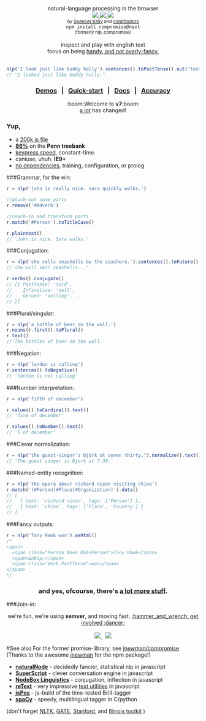 <div align="center">
  <div>natural-language processing in the browser</div>
  <a href="https://www.codacy.com/app/spencerkelly86/nlp_compromise">
    <img src="https://api.codacy.com/project/badge/grade/82cc8ebd98b64ed199d7be6021488062" />
  </a>
  <a href="https://npmjs.org/package/compromise">
    <img src="https://img.shields.io/npm/v/compromise.svg?style=flat-square" />
  </a>
  <a href="https://nodejs.org/api/documentation.html#documentation_stability_index">
    <img src="https://img.shields.io/badge/stability-experimental-orange.svg?style=flat-square" />
  </a>
</div>
<div align="center">
  <sub>
    by
    <a href="https://github.com/spencermountain">Spencer Kelly</a> and
    <a href="https://github.com/nlp-compromise/compromise/graphs/contributors">
      contributors
    </a>
  </sub>
</div>
<div align="center">
  <code>npm install compromise@next</code>
</div>
<div align="center">
  <sub>(formerly nlp_compromise)</sub>
</div>
<br/>
<div align="center">
  inspect and play with english text
  <div>
    focus on being <a href="https://github.com/nlp-compromise/compromise/wiki/Justification">handy, and not overly-fancy.</a>
  </div>
</div>
<br/>

```javascript
nlp('I look just like buddy holly').sentences().toPastTense().out('text')
// "I looked just like buddy holly."
```

<h3 align="center">
  <a href="http://nlpcompromise.com">Demos</a>
  <span>&nbsp; | &nbsp;</span>
  <a href="https://github.com/nlp-compromise/compromise/wiki/Getting-Started">Quick-start</a>
  <span>&nbsp; | &nbsp;</span>
  <a href="https://github.com/nlp-compromise/compromise/wiki/API">Docs</a>
  <span>&nbsp; | &nbsp;</span>
  <a href="https://github.com/nlp-compromise/compromise/wiki/Accuracy">Accuracy</a>
</h3>

<div align="center">
  :boom:Welcome to <b>v7</b>:boom:
  <div>
    <a href="https://github.com/nlp-compromise/compromise/wiki/v7-upgrade-instructions">a lot</a>
    has changed!
  </div>
</div>

### Yup,
* a [200k js file](https://unpkg.com/compromise@latest/builds/compromise.min.js)
* **[86%](https://github.com/nlp-compromise/compromise/wiki/Accuracy)** on the **Penn treebank**
* [keypress speed](https://github.com/nlp-compromise/compromise/wiki/Performance), constant-time.
* caniuse, uhuh. **IE9+**
* [no dependencies](https://github.com/nlp-compromise/compromise/wiki/Getting-Started), training, configuration, or prolog

###Grammar, for the win:
```javascript
r = nlp('john is really nice. sara quickly walks.')

//pluck-out some parts
r.remove('#Adverb')

//reach-in and transform parts
r.match('#Person').toTitleCase()

r.plaintext()
// 'John is nice. Sara walks.'
```

###Conjugation:
```javascript
r = nlp('she sells seashells by the seashore.').sentences().toFuture().text()
//'she will sell seashells...'

r.verbs().conjugate()
// [{ PastTense: 'sold',
//    Infinitive: 'sell',
//    Gerund: 'selling', ...
// }]
```

###Plural/singular:
```javascript
r = nlp('a bottle of beer on the wall.')
r.nouns().first().toPlural()
r.text()
//'The bottles of beer on the wall.'
```

###Negation:
```javascript
r = nlp('london is calling')
r.sentences().toNegative()
// 'london is not calling'
```

###Number interpretation:
```javascript
r = nlp('fifth of december')

r.values().toCardinal().text()
// 'five of december'

r.values().toNumber().text()
// '5 of december'
```

###Clever normalization:
```javascript
r = nlp("the guest-singer's björk at seven thirty.").normalize().text()
// 'The guest singer is Bjork at 7:30.'
```

###Named-entity recognition:
```javascript
r = nlp('the opera about richard nixon visiting china')
r.match('(#Person|#Place|#Organization)').data()
// [
//   { text: 'richard nixon', tags: ['Person'] },
//   { text: 'china', tags: ['Place', 'Country'] }
// ]
```

###Fancy outputs:
```javascript
r = nlp('Tony Hawk won').asHtml()
/*
<span>
  <span class="Person Noun MalePerson">Tony Hawk</span>
  <span>&nbsp;</span>
  <span class="Verb PastTense">won</span>
</span>
*/
```
<h3 align="center">
  and yes, ofcourse, there's <a href="https://github.com/nlp-compromise/compromise/wiki/API">a lot more stuff</a>.
</h3>

###Join-in:
<div align="center">
  we're fun, we're using <b>semver</b>, and moving fast.
  <a href="https://github.com/nlp-compromise/compromise/wiki/Contributing">
  :hammer_and_wrench: get involved :dancer: </a>
</div>
<br/>
<div align="center">
  <a href="https://www.youtube.com/watch?v=tk_JGu2AbJY">
    <img src="http://img.youtube.com/vi/tk_JGu2AbJY/mqdefault.jpg"/>
  </a>
  <span> &nbsp; </span>
  <a href="https://www.youtube.com/watch?v=WuPVS2tCg8s">
    <img src="http://img.youtube.com/vi/WuPVS2tCg8s/mqdefault.jpg"/>
  </a>
</div>

#See also
For the former promise-library, see [jnewman/compromise](https://github.com/jnewman/compromise)
(Thanks to the awesome [jnewman](https://github.com/jnewman) for the npm package!)
* **[naturalNode](https://github.com/NaturalNode/natural)** - decidedly fancier, statistical nlp in javascript
* **[SuperScript](http://superscriptjs.com/)** - clever conversation engine in javascript
* **[NodeBox Linguistics](https://www.nodebox.net/code/index.php/Linguistics)** - conjugation, inflection in javascript
* **[reText](https://github.com/wooorm/retext)** - very impressive [text utilities](https://github.com/wooorm/retext/blob/master/doc/plugins.md) in javascript
* **[jsPos](https://code.google.com/archive/p/jspos/)** - js-build of the time-tested Brill-tagger
* **[spaCy](https://spacy.io/)** - speedy, multilingual tagger in C/python

(don't forget
[NLTK](http://www.nltk.org/),
[GATE](https://gate.ac.uk),
[Stanford](http://nlp.stanford.edu/software/lex-parser.shtml),
and
[Illinois toolkit](http://cogcomp.cs.illinois.edu/page/software/)
)
